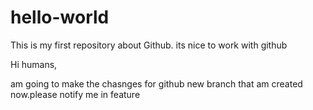 # hello-world
This is my first repository about Github. its nice to work with github

Hi humans,

am going to make the chasnges for github new  branch that am created now.please notify me in feature
